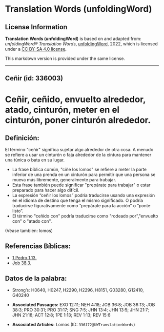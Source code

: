 # Translation Words (unfoldingWord)

## License Information

**Translation Words (unfoldingWord)** is based on and adapted from: _unfoldingWord® Translation Words_, [unfoldingWord](https://unfoldingword.org/utw), 2022, which is licensed under a [CC BY-SA 4.0 license](https://creativecommons.org/licenses/by-sa/4.0/legalcode.en).

This markdown version is provided under the same license.



--------------------------------

## Ceñir (id: 336003)

Ceñir, ceñido, envuelto alrededor, atado, cinturón, meter en el cinturón, poner cinturón alrededor.
===================================================================================================

Definición:
-----------

El término "ceñir" significa sujetar algo alrededor de otra cosa. A menudo se refiere a usar un cinturón o faja alrededor de la cintura para mantener una túnica o bata en su lugar.

* La frase bíblica común, "ciñe los lomos" se refiere a meter la parte inferior de una prenda en un cinturón para permitir que una persona se mueva más libremente, generalmente para trabajar.
* Esta frase también puede significar "prepárate para trabajar" o estar preparado para hacer algo difícil.
* La expresión “ceñir los lomos” podría traducirse usando una expresión en el idioma de destino que tenga el mismo significado. O podría traducirse figurativamente como “prepárate para la acción” o “ponte listo”.
* El término "ceñido con" podría traducirse como "rodeado por","envuelto con" o "atado con".

(Véase también: lomos)

Referencias Bíblicas:
---------------------

* [1 Pedro 1\.13\.](https://ref.ly/1Pet1:13)
* [Job 38\.3\.](https://ref.ly/Job38:3)

Datos de la palabra:
--------------------

* Strong’s: H0640, H0247, H2290, H2296, H8151, G03280, G12410, G40240

* **Associated Passages:** EXO 12:11; NEH 4:18; JOB 36:8; JOB 36:13; JOB 38:3; PRO 30:31; PRO 31:17; SNG 7:5; JHN 13:4; JHN 13:5; JHN 21:7; JHN 21:18; ACT 12:8; 1PE 1:13; REV 1:13; REV 15:6
* **Associated Articles:** Lomos (ID: `336172@UWTranslationWords`)

